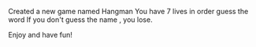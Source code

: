 Created a new game named Hangman
You have 7 lives in order guess the word
If you don't guess the name , you lose.

Enjoy and have fun!
